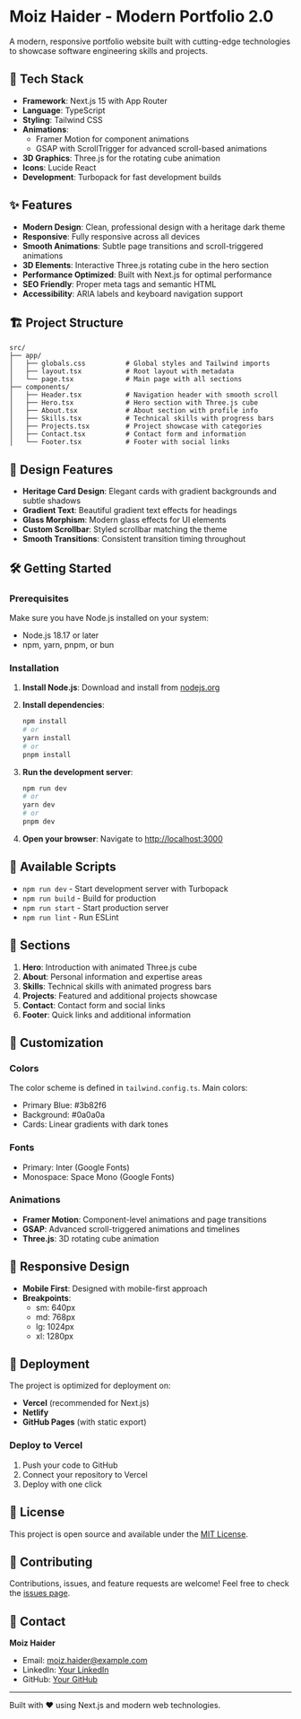 # Moiz Haider - Modern Portfolio 2.0

A modern, responsive portfolio website built with cutting-edge technologies to showcase software engineering skills and projects.

## 🚀 Tech Stack

- **Framework**: Next.js 15 with App Router
- **Language**: TypeScript
- **Styling**: Tailwind CSS
- **Animations**: 
  - Framer Motion for component animations
  - GSAP with ScrollTrigger for advanced scroll-based animations
- **3D Graphics**: Three.js for the rotating cube animation
- **Icons**: Lucide React
- **Development**: Turbopack for fast development builds

## ✨ Features

- **Modern Design**: Clean, professional design with a heritage dark theme
- **Responsive**: Fully responsive across all devices
- **Smooth Animations**: Subtle page transitions and scroll-triggered animations
- **3D Elements**: Interactive Three.js rotating cube in the hero section
- **Performance Optimized**: Built with Next.js for optimal performance
- **SEO Friendly**: Proper meta tags and semantic HTML
- **Accessibility**: ARIA labels and keyboard navigation support

## 🏗️ Project Structure

```
src/
├── app/
│   ├── globals.css          # Global styles and Tailwind imports
│   ├── layout.tsx           # Root layout with metadata
│   └── page.tsx             # Main page with all sections
├── components/
│   ├── Header.tsx           # Navigation header with smooth scroll
│   ├── Hero.tsx             # Hero section with Three.js cube
│   ├── About.tsx            # About section with profile info
│   ├── Skills.tsx           # Technical skills with progress bars
│   ├── Projects.tsx         # Project showcase with categories
│   ├── Contact.tsx          # Contact form and information
│   └── Footer.tsx           # Footer with social links
```

## 🎨 Design Features

- **Heritage Card Design**: Elegant cards with gradient backgrounds and subtle shadows
- **Gradient Text**: Beautiful gradient text effects for headings
- **Glass Morphism**: Modern glass effects for UI elements
- **Custom Scrollbar**: Styled scrollbar matching the theme
- **Smooth Transitions**: Consistent transition timing throughout

## 🛠️ Getting Started

### Prerequisites

Make sure you have Node.js installed on your system:
- Node.js 18.17 or later
- npm, yarn, pnpm, or bun

### Installation

1. **Install Node.js**: Download and install from [nodejs.org](https://nodejs.org/)

2. **Install dependencies**:
   ```bash
   npm install
   # or
   yarn install
   # or
   pnpm install
   ```

3. **Run the development server**:
   ```bash
   npm run dev
   # or
   yarn dev
   # or
   pnpm dev
   ```

4. **Open your browser**: Navigate to [http://localhost:3000](http://localhost:3000)

## 📝 Available Scripts

- `npm run dev` - Start development server with Turbopack
- `npm run build` - Build for production
- `npm run start` - Start production server
- `npm run lint` - Run ESLint

## 🎯 Sections

1. **Hero**: Introduction with animated Three.js cube
2. **About**: Personal information and expertise areas
3. **Skills**: Technical skills with animated progress bars
4. **Projects**: Featured and additional projects showcase
5. **Contact**: Contact form and social links
6. **Footer**: Quick links and additional information

## 🎨 Customization

### Colors
The color scheme is defined in `tailwind.config.ts`. Main colors:
- Primary Blue: #3b82f6
- Background: #0a0a0a
- Cards: Linear gradients with dark tones

### Fonts
- Primary: Inter (Google Fonts)
- Monospace: Space Mono (Google Fonts)

### Animations
- **Framer Motion**: Component-level animations and page transitions
- **GSAP**: Advanced scroll-triggered animations and timelines
- **Three.js**: 3D rotating cube animation

## 📱 Responsive Design

- **Mobile First**: Designed with mobile-first approach
- **Breakpoints**: 
  - sm: 640px
  - md: 768px
  - lg: 1024px
  - xl: 1280px

## 🚀 Deployment

The project is optimized for deployment on:
- **Vercel** (recommended for Next.js)
- **Netlify**
- **GitHub Pages** (with static export)

### Deploy to Vercel

1. Push your code to GitHub
2. Connect your repository to Vercel
3. Deploy with one click

## 📄 License

This project is open source and available under the [MIT License](LICENSE).

## 🤝 Contributing

Contributions, issues, and feature requests are welcome! Feel free to check the [issues page](../../issues).

## 📧 Contact

**Moiz Haider**
- Email: moiz.haider@example.com
- LinkedIn: [Your LinkedIn](https://linkedin.com/in/yourprofile)
- GitHub: [Your GitHub](https://github.com/yourusername)

---

Built with ❤️ using Next.js and modern web technologies.
